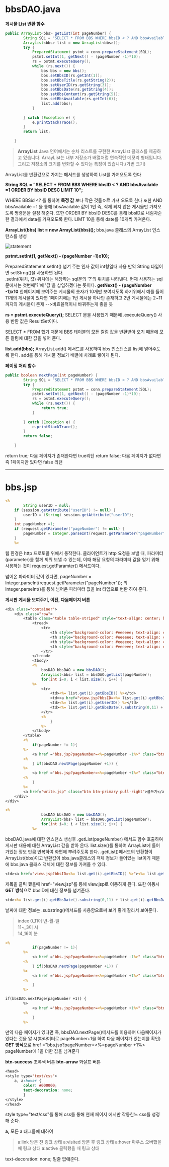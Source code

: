 # bbsDAO.java


**게시물 List 반환 함수**
```java
public ArrayList<bbs> getList(int pageNumber) {
		String SQL = "SELECT * FROM BBS WHERE bbsID < ? AND bbsAvailable =1 ORDER BY bbsID DESC LIMIT 10";
		ArrayList<bbs> list = new ArrayList<bbs>();
		try { 
			PreparedStatement pstmt = conn.prepareStatement(SQL);
			pstmt.setInt(1, getNext() - (pageNumber -1)*10);
			rs = pstmt.executeQuery();
			while (rs.next()) {
				bbs bbs = new bbs();
				bbs.setBbsID(rs.getInt(1));
				bbs.setBbsTitle(rs.getString(2));
				bbs.setUserID(rs.getString(3));
				bbs.setBbsDate(rs.getString(4));
				bbs.setBbsContent(rs.getString(5));
				bbs.setBbsAvailable(rs.getInt(6));
				list.add(bbs);
			}
			
		} catch (Exception e) {
			e.printStackTrace();
		}
		return list;
	
	}
```

>**ArrayList**
Java 언어에서는 순차 리스트를 구현한 ArrayList 클래스를 제공하고 있습니다. ArrayList는 내부 저장소가 배열처럼 연속적인 메모리 형태입니다. 그리고 저장소의 크기를 변화할 수 있다는 특징이 있습니다.(가변 크기)

ArrayList를 반환값으로 가지는 메서드를 생성하여 List를 가져오도록 한다

**String SQL = "SELECT * FROM BBS WHERE bbsID < ? AND bbsAvailable =1 ORDER BY bbsID DESC LIMIT 10";**

WHERE BBSid <? 를 통하여 **특정 값** 보다 작은 것들ㅇ르 가져 오도록 한다 또한
AND bbsAvailable =1 을 통해 bbsAvailable 값이 1인 즉, 삭제 되지 않은 게시물만 가져오도록 명령문을 설정 해준다.
또한 ORDER BY bbsID DESC를 통해 bbsID로 내림차순한 결과에서 data를 가져오도록 한다.
LIMT 10을 통해 date를 10개씩 가져온다.

**ArrayList(bbs) list = new ArrayList(bbs)();**
bbs.java 클래스의 ArrayList 인스턴스를 생성

![statement](https://user-images.githubusercontent.com/41488792/46348219-382b9680-c689-11e8-9495-54224f257643.PNG)


**pstmt.setInt(1, getNext() - (pageNumber -1)x10);**

PreparedStatement.setInt() 넘겨 주는 인자 값이 int형일때 사용 만약 String 타입이면 setStrng()을 사용하면 된다.<br>
.setInt(위치, 값)
위치에는 해당하는 sql문의 '?'의 위치를 나타낸다.
현재 사용하는 sql 문에서는 첫번째'?'에 '값'을 삽입하겠다는 뜻이다.
**getNext() - (pageNumber -1)x10**
한페이지에 보여주는 게시물의 숫자가 10개만 보여지도록 하기위해서
예를 들어 11개의 게시물이 있다면 1페이지에는 1번 게시물 하나만 존재하고
2번 게시물에는 2~11까지의 게시물이 존재
-->비효율적이니 바꿔주는게 좋을 듯


**rs = pstmt.executeQuery();**
SELECT 문을 사용했기 때문에 .executeQuery() 사용 반환 값은 ResultSet이다.

SELECT * FROM 했기 때문에 BBS 테이블의 모든 칼럼 값을 반환받아 오기 때문에 모든 칼럼에 대한 값을 넣어 준다.

**list.add(bbs);**
ArrayList.add() 메서드를 사용하여 bbs 인스턴스를 list에 넣어주도록 한다. add를 통해 게시물 정보가 배열에 차례로 쌓이게 된다.


**페이징 처리 함수**
```java
public boolean nextPage(int pageNumber) {
		String SQL = "SELECT * FROM BBS WHERE bbsID < ? AND bbsAvailable =1";
		try { 
			PreparedStatement pstmt = conn.prepareStatement(SQL);
			pstmt.setInt(1, getNext() - (pageNumber -1)*10);
			rs = pstmt.executeQuery();
			while (rs.next()) {
				return true;
			}
			
		} catch (Exception e) {
			e.printStackTrace();
		}
		return false;
		
	}
```

return true;
다음 페이지가 존재한다면 true리턴
return false;
다음 페이지가 없다면 즉 1페이지만 있다면 false 리턴

---
# bbs.jsp

```jsp
<%
		String userID = null;
	if (session.getAttribute("userID") != null) {
		userID = (String) session.getAttribute("userID");
	}
	int pageNumber =1;
	if (request.getParameter("pageNumber") != null) {
		pageNumber = Integer.parseInt(request.getParameter("pageNumber"));
	}
	%>
```
웹 환경은 http 프로토콜 위에서 통작한다.
클라이언트가 http 요청을 보낼 때, 파라미터(parameter)를 함께 끼워 보낼 수 있는데, 이때 해당 요청의 파라미터 값을 얻기 위해 사용하는 것이
request.getParamter() 메서드이다.

넘어온 파라미터 값이 있다면,
pageNumber = Integer.parseInt(request.getParameter("pageNumber"));
의 Integer.parseInt()를 통해
넘어온 파라미터 값을 int 타입으로 변환 하여 준다.

**게시판 게시물 보여주기, 이전, 다음페이지 버튼**
```jsp
<div class="container">
	<div class="row">
		<table class="table table-striped" style="text-align: center; border: 1px solid #dddddd">
			<tread>
				<tr>
					<th style="background-color: #eeeeee; text-align: center;">번호</th>
					<th style="background-color: #eeeeee; text-align: center;">제목</th>
					<th style="background-color: #eeeeee; text-align: center;">작성자</th>
					<th style="background-color: #eeeeee; text-align: center;">작성일</th>
				</tr>
			</tread>
			<tbody>
			<%
				bbsDAO bbsDAO = new bbsDAO();
				ArrayList<bbs> list = bbsDAO.getList(pageNumber);
				for(int i=0; i < list.size(); i++) {
			%>
				<tr>
					<td><%= list.get(i).getBbsID() %></td>
					<td><a href="view.jsp?bbsID=<%= list.get(i).getBbsID() %>"><%= list.get(i).getBbsTitle() %></a></td>
					<td><%= list.get(i).getUserID() %></td>
					<td><%= list.get(i).getBbsDate().substring(0,11) + list.get(i).getBbsDate().substring(11,13) + "시" + list.get(i).getBbsDate().substring(14,16) + "분" %></td>
				</tr>
				<%
					}
				%>
			</tbody>
		</table>
		<%
			if(pageNumber != 1){
		%>
			<a href ="bbs.jsp?pageNumber=<%=pageNumber -1%>" class="btn btn-success btn-arraw-left">이전</a>
		<%
			} if(bbsDAO.nextPage(pageNumber +1)) {
		%>
			<a href ="bbs.jsp?pageNumber=<%=pageNumber +1%>" class="btn btn-success btn-arraw-left">다음</a>
		<%
			}
		%>
		<a href="write.jsp" class="btn btn-primary pull-right">글쓰기</a>
	</div>
</div>
```
```jsp
<%
				bbsDAO bbsDAO = new bbsDAO();
				ArrayList<bbs> list = bbsDAO.getList(pageNumber);
				for(int i=0; i < list.size(); i++) {
			%>
```
bbsDAO.java에 대한 인스턴스 생성후 .getList(pageNumber) 메서드 함수 호출하여 게시판 내용에 대한 ArrayList 값을 받아 온다.
list.size()를 통하여 ArrayList에 들어가있는 정보 만큼 반복하여 화면에 뿌려주도록 한다.
.getList()메서드의 반환형이 ArrayList(bbs)이고 반환값이 bbs.java클래스의 객체 정보가 들어있는 list이기 때문에 bbs.java 클래스 객체에 대한 정보를 가져올 수 있다.

```jsp
<td><a href="view.jsp?bbsID=<%= list.get(i).getBbsID() %>"><%= list.get(i).getBbsTitle()%></a></td>
```
제목을 클릭 했을때 href="view.jsp"를 통해 view.jsp로 이동하게 된다.
또한 이동시 **GET 방식**으로 bbsID에 대한 정보를 넘겨준다.

```jsp
<td><%= list.get(i).getBbsDate().substring(0,11) + list.get(i).getBbsDate().substring(11,13) + "시" + list.get(i).getBbsDate().substring(14,16) + "분" %></td>
```
날짜에 대한 정보는 .substring()메서드를 사용함으로써 보기 좋게 잘라서 보여준다.<br>
>index 0_11이 년-월-일<br>
      11~_3이 시<br>
      14_16이 분<br>

```jsp
<%
			if(pageNumber != 1){
		%>
			<a href ="bbs.jsp?pageNumber=<%=pageNumber -1%>" class="btn btn-success btn-arraw-left">이전</a>
		<%
			} if(bbsDAO.nextPage(pageNumber +1)) {
		%>
			<a href ="bbs.jsp?pageNumber=<%=pageNumber +1%>" class="btn btn-success btn-arraw-left">다음</a>
		<%
			}
		%>
```
```jsp
if(bbsDAO.nextPage(pageNumber +1)) {
		%>
			<a href ="bbs.jsp?pageNumber=<%=pageNumber +1%>" class="btn btn-success btn-arraw-left">다음</a>
		<%
			}
		%>
```
만약 다음 페이지가 있다면
즉, bbsDAO.nextPage()메서드를 이용하여 다음페이지가 있다는 것을 알 시(파라미터로 pageNumber+1을 하여 다음 페이지가 있는지를 확인)
**GET 방식**으로 
href ="bbs.jsp?pageNumber=<%=pageNumber +1%>
pageNumber에 1을 더한 값을 넘겨준다

**btn-success**
초록색 버튼
**btn-arraw**
화살표 버튼

```jsp
<head>
<style type="text/css">
	a, a:hover {
		color: #000000;
		text-decoration: none;
		}
</style>
</head>
```
style type="text/css"를 통해 css를 통해 현재 페이지 에서만 작동한느 css를 성정해 준다.

**a,** 모든 a 태그들에 대하여
>a:link 방문 전 링크 상태
a:visited 방문 후 링크 상태
a:hover 마우스 오버했을 때 링크 상태
a:active 클릭했을 때 링크 상태

text-decoration: none; 밑줄 없애준다.
